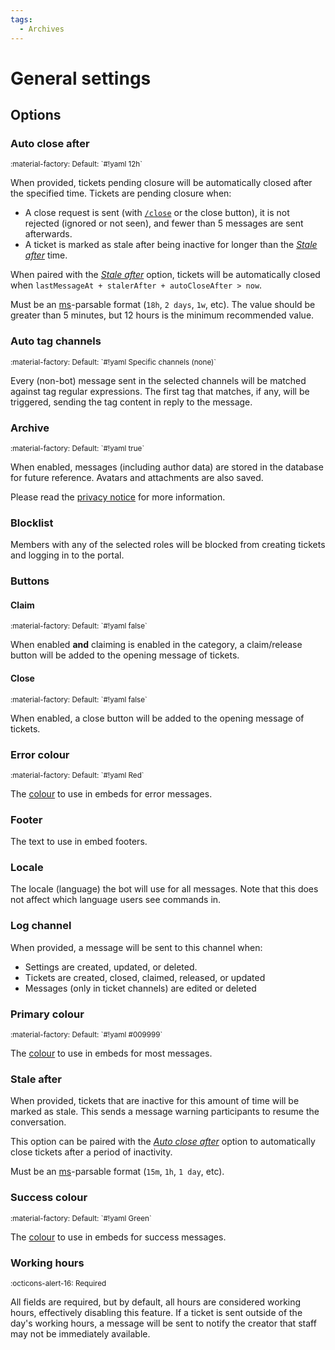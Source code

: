 ```yaml
---
tags:
  - Archives
---
```


# General settings

## Options

### Auto close after

<small>
:material-factory: Default: `#!yaml 12h`
</small>

When provided, tickets pending closure will be automatically closed after the specified time.
Tickets are pending closure when:

- A close request is sent (with [`/close`](../features/commands.md#close) or the close button), it is not rejected (ignored or not seen), and fewer than 5 messages are sent afterwards.
- A ticket is marked as stale after being inactive for longer than the [*Stale after*](#stale-after) time.

When paired with the [*Stale after*](#stale-after) option, tickets will be automatically closed when `lastMessageAt + stalerAfter + autoCloseAfter > now`.

Must be an [ms](https://github.com/vercel/ms#readme)-parsable format (`18h`, `2 days`, `1w`, etc).
The value should be greater than 5 minutes, but 12 hours is the minimum recommended value.

### Auto tag channels

<small>
:material-factory: Default: `#!yaml Specific channels (none)`
</small>

Every (non-bot) message sent in the selected channels will be matched against tag regular expressions.
The first tag that matches, if any, will be triggered, sending the tag content in reply to the message.

### Archive

<small>
:material-factory: Default: `#!yaml true`
</small>

When enabled, messages (including author data) are stored in the database for future reference. Avatars and attachments are also saved.

Please read the [privacy notice](../privacy.md) for more information.

### Blocklist

Members with any of the selected roles will be blocked from creating tickets and logging in to the portal.

### Buttons

#### Claim

<small>
:material-factory: Default: `#!yaml false`
</small>

When enabled **and** claiming is enabled in the category, a claim/release button will be added to the opening message of tickets.

#### Close

<small>
:material-factory: Default: `#!yaml false`
</small>

When enabled, a close button will be added to the opening message of tickets.

### Error colour

<small>
:material-factory: Default: `#!yaml Red`
</small>

The [colour](https://old.discordjs.dev/#/docs/discord.js/main/typedef/ColorResolvable) to use in embeds for error messages.

### Footer

The text to use in embed footers.

### Locale

The locale (language) the bot will use for all messages. Note that this does not affect which language users see commands in.

### Log channel

When provided, a message will be sent to this channel when:

- Settings are created, updated, or deleted.
- Tickets are created, closed, claimed, released, or updated
- Messages (only in ticket channels) are edited or deleted

### Primary colour

<small>
:material-factory: Default: `#!yaml #009999`
</small>

The [colour](https://old.discordjs.dev/#/docs/discord.js/main/typedef/ColorResolvable) to use in embeds for most messages.

### Stale after

When provided, tickets that are inactive for this amount of time will be marked as stale.
This sends a message warning participants to resume the conversation.

This option can be paired with the [*Auto close after*](#auto-close-after) option to automatically close tickets after a period of inactivity.

Must be an [ms](https://github.com/vercel/ms#readme)-parsable format (`15m`, `1h`, `1 day`, etc).

### Success colour

<small>
:material-factory: Default: `#!yaml Green`
</small>

The [colour](https://old.discordjs.dev/#/docs/discord.js/main/typedef/ColorResolvable) to use in embeds for success messages.

### Working hours

<small>
:octicons-alert-16: Required
</small>

All fields are required, but by default, all hours are considered working hours, effectively disabling this feature.
If a ticket is sent outside of the day's working hours, a message will be sent to notify the creator that staff may not be immediately available.
